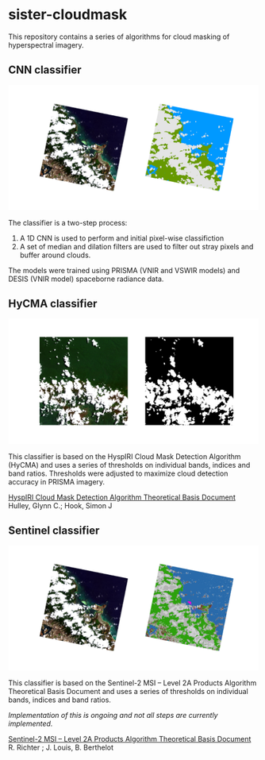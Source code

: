 # sister-cloudmask
This repository contains a series of algorithms for cloud masking of hyperspectral imagery.


## CNN classifier

![](./examples/prisma_cnn.png)

The classifier is a two-step process:
1. A 1D CNN is used to perform and initial pixel-wise classifiction
2. A set of median and dilation filters are used to filter out stray pixels and buffer around clouds.

The models were trained using PRISMA (VNIR and VSWIR models) and DESIS (VNIR model) spaceborne radiance data.

## HyCMA classifier

![](./examples/prisma_hycma.png)

This classifier is based on the HyspIRI Cloud Mask Detection Algorithm (HyCMA) and uses a series
of thresholds on individual bands, indices and band ratios. Thresholds were adjusted to maximize
cloud detection accuracy in PRISMA imagery.

[HyspIRI Cloud Mask Detection Algorithm Theoretical Basis Document](http://hdl.handle.net/2014/42573)
Hulley, Glynn C.; Hook, Simon J

## Sentinel classifier

![](./examples/prisma_sen2corr.png)

This classifier is based on the Sentinel-2 MSI – Level 2A Products Algorithm Theoretical Basis Document and uses a series
of thresholds on individual bands, indices and band ratios.

*Implementation of this is ongoing and not all steps are currently implemented.*

[Sentinel-2 MSI – Level 2A Products Algorithm Theoretical Basis Document](https://earth.esa.int/c/document_library/get_file?folderId=349490&name=DLFE-4518.pdf)
R. Richter ; J. Louis, B. Berthelot
